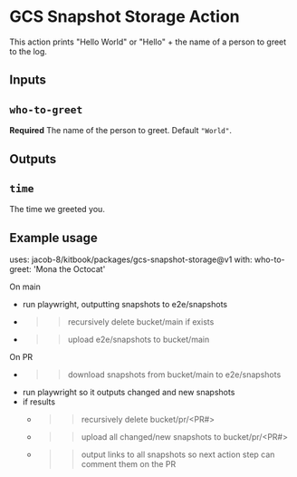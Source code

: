 # GCS Snapshot Storage Action

This action prints "Hello World" or "Hello" + the name of a person to greet to the log.

## Inputs

## `who-to-greet`

**Required** The name of the person to greet. Default `"World"`.

## Outputs

## `time`

The time we greeted you.

## Example usage

uses: jacob-8/kitbook/packages/gcs-snapshot-storage@v1
with:
  who-to-greet: 'Mona the Octocat'

On main
  - run playwright, outputting snapshots to e2e/snapshots
  - >> recursively delete bucket/main if exists
  - >> upload e2e/snapshots to bucket/main

On PR
  - >> download snapshots from bucket/main to e2e/snapshots
  - run playwright so it outputs changed and new snapshots
  - if results
    - >> recursively delete bucket/pr/<PR#>
    - >> upload all changed/new snapshots to bucket/pr/<PR#>
    - >> output links to all snapshots so next action step can comment them on the PR

